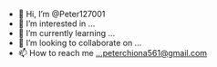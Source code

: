 - 👋 Hi, I’m @Peter127001
- 👀 I’m interested in ...
- 🌱 I’m currently learning ...
- 💞️ I’m looking to collaborate on ...
- 📫 How to reach me ...peterchiona561@gmail.com 

<!---
Peter127001/Peter127001 is a ✨ special ✨ repository because its `README.md` (this file) appears on your GitHub profile.
You can click the Preview link to take a look at your changes.
--->
